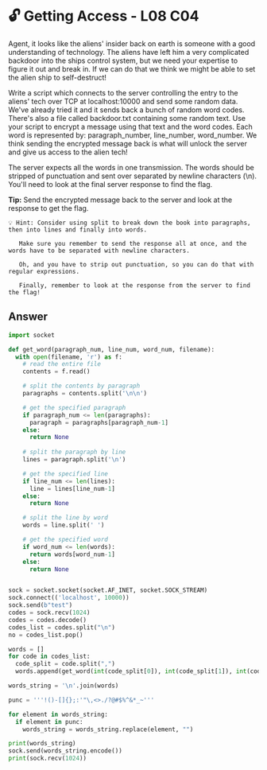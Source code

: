 # 🔓 Getting Access - L08 C04

Agent, it looks like the aliens' insider back on earth is someone with a good understanding of technology. The aliens have left him a very complicated backdoor into the ships control system, but we need your expertise to figure it out and break in. If we can do that we think we might be able to set the alien ship to self-destruct!

Write a script which connects to the server controlling the entry to the aliens' tech over TCP at localhost:10000 and send some random data. We've already tried it and it sends back a bunch of random word codes. There's also a file called backdoor.txt containing some random text. Use your script to encrypt a message using that text and the word codes. Each word is represented by: paragraph_number, line_number, word_number. We think sending the encrypted message back is what will unlock the server and give us access to the alien tech!

The server expects all the words in one transmission. The words should be stripped of punctuation and sent over separated by newline characters (\n). You'll need to look at the final server response to find the flag.

**Tip:** Send the encrypted message back to the server and look at the response to get the flag.

```
💡 Hint: Consider using split to break down the book into paragraphs, then into lines and finally into words.

   Make sure you remember to send the response all at once, and the words have to be separated with newline characters.

   Oh, and you have to strip out punctuation, so you can do that with regular expressions.

   Finally, remember to look at the response from the server to find the flag!
```

## Answer

```python
import socket

def get_word(paragraph_num, line_num, word_num, filename):
  with open(filename, 'r') as f:
    # read the entire file
    contents = f.read()

    # split the contents by paragraph
    paragraphs = contents.split('\n\n')

    # get the specified paragraph
    if paragraph_num <= len(paragraphs):
      paragraph = paragraphs[paragraph_num-1]
    else:
      return None
    
    # split the paragraph by line
    lines = paragraph.split('\n')

    # get the specified line
    if line_num <= len(lines):
      line = lines[line_num-1]
    else:
      return None

    # split the line by word
    words = line.split(' ')

    # get the specified word
    if word_num <= len(words):
      return words[word_num-1]
    else:
      return None


sock = socket.socket(socket.AF_INET, socket.SOCK_STREAM)
sock.connect(('localhost', 10000))
sock.send(b"test")
codes = sock.recv(1024)
codes = codes.decode()
codes_list = codes.split("\n")
no = codes_list.pop()

words = []
for code in codes_list:
  code_split = code.split(",")
  words.append(get_word(int(code_split[0]), int(code_split[1]), int(code_split[2]), "backdoor.txt"))

words_string = '\n'.join(words)

punc = '''!()-[]{};:'"\,<>./?@#$%^&*_~'''

for element in words_string:
  if element in punc:
    words_string = words_string.replace(element, "")

print(words_string)
sock.send(words_string.encode())
print(sock.recv(1024))
```

